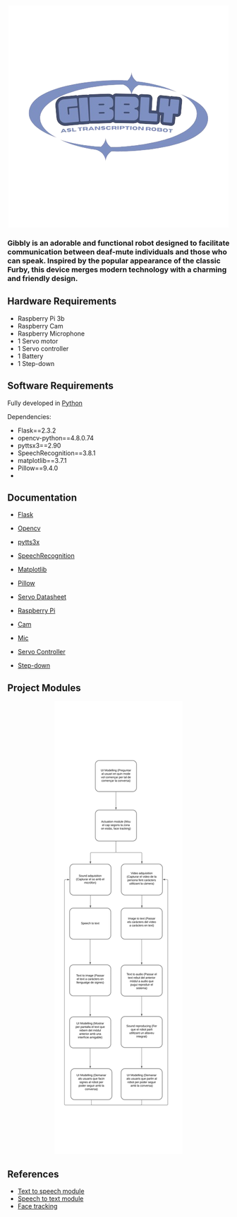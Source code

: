 <div align="center">
  <img src="images/logo.png" alt="Gibbly" >
</div>

<h3>Gibbly is an adorable and functional robot designed to facilitate communication between deaf-mute individuals and those who can speak. Inspired by the popular appearance of the classic Furby, this device merges modern technology with a charming and friendly design. </h3>

## Hardware Requirements
- Raspberry Pi 3b
- Raspberry Cam
- Raspberry Microphone
- 1 Servo motor
- 1 Servo controller
- 1 Battery
- 1 Step-down

## Software Requirements
Fully developed in [Python](https://www.python.org/)

Dependencies:
- Flask==2.3.2
- opencv-python==4.8.0.74
- pyttsx3==2.90
- SpeechRecognition==3.8.1
- matplotlib==3.7.1
- Pillow==9.4.0
- 

## Documentation
- [Flask](https://flask.palletsprojects.com/en/3.0.x/)
- [Opencv](https://opencv.org/)
- [pytts3x](https://pypi.org/project/pyttsx3/)
- [SpeechRecognition](https://pypi.org/project/SpeechRecognition/)
- [Matplotlib](https://matplotlib.org/)
- [Pillow](https://pypi.org/project/pillow/)

- [Servo Datasheet](./Hardware/sg90_datasheet.pdf)
- [Raspberry Pi](https://www.raspberrypi.com/documentation/)
- [Cam](./Hardware/CAMMODV2.pdf)
- [Mic](X)
- [Servo Controller](X)
- [Step-down](X)

## Project Modules
<div align="center">
  <img src="images/Flow Chart.png" alt="DiagdeFlux" >
</div>

## References
- [Text to speech module](https://platform.openai.com/docs/guides/text-to-speech)
- [Speech to text module](https://platform.openai.com/docs/guides/speech-to-text/quickstart)
- [Face tracking](https://www.instructables.com/Pan-Tilt-face-tracking-with-the-raspberry-pi/)
